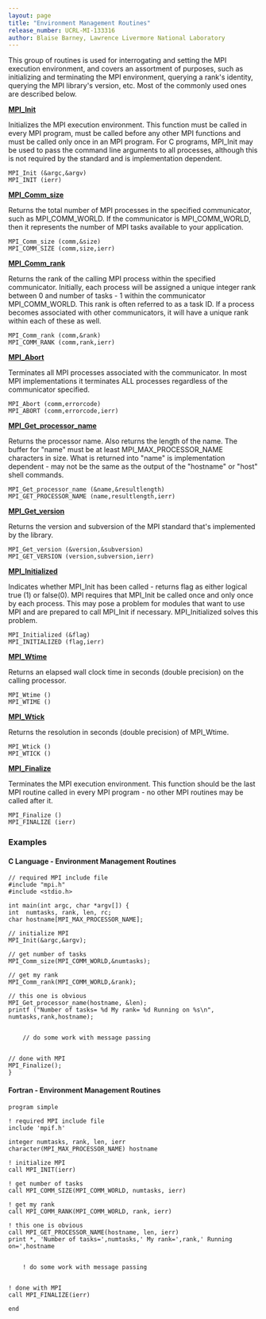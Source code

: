 ```yaml
---
layout: page
title: "Environment Management Routines"
release_number: UCRL-MI-133316
author: Blaise Barney, Lawrence Livermore National Laboratory
---
```


This group of routines is used for interrogating and setting the MPI execution environment, and covers an assortment of purposes, such as initializing and terminating the MPI environment, querying a rank's identity, querying the MPI library's version, etc. Most of the commonly used ones are described below.

[**MPI_Init**](MPI_INIT.txt)

Initializes the MPI execution environment. This function must be called in every MPI program, must be called before any other MPI functions and must be called only once in an MPI program. For C programs, MPI_Init may be used to pass the command line arguments to all processes, although this is not required by the standard and is implementation dependent.

```
MPI_Init (&argc,&argv) 
MPI_INIT (ierr)
```

[**MPI_Comm_size**](MPI_COMM_SIZE.txt)

Returns the total number of MPI processes in the specified communicator, such as MPI_COMM_WORLD. If the communicator is MPI_COMM_WORLD, then it represents the number of MPI tasks available to your application.

```
MPI_Comm_size (comm,&size) 
MPI_COMM_SIZE (comm,size,ierr)
```

[**MPI_Comm_rank**](MPI_COMM_RANK.txt)

Returns the rank of the calling MPI process within the specified communicator. Initially, each process will be assigned a unique integer rank between 0 and number of tasks - 1 within the communicator MPI_COMM_WORLD. This rank is often referred to as a task ID. If a process becomes associated with other communicators, it will have a unique rank within each of these as well.

```
MPI_Comm_rank (comm,&rank) 
MPI_COMM_RANK (comm,rank,ierr)
```

[**MPI_Abort**](MPI_ABORT.txt)

Terminates all MPI processes associated with the communicator. In most MPI implementations it terminates ALL processes regardless of the communicator specified.

```
MPI_Abort (comm,errorcode)
MPI_ABORT (comm,errorcode,ierr)
```

[**MPI_Get_processor_name**](MPI_GET_PROCESSOR_NAME.txt)

Returns the processor name. Also returns the length of the name. The buffer for "name" must be at least MPI_MAX_PROCESSOR_NAME characters in size. What is returned into "name" is implementation dependent - may not be the same as the output of the "hostname" or "host" shell commands.

```
MPI_Get_processor_name (&name,&resultlength)
MPI_GET_PROCESSOR_NAME (name,resultlength,ierr)
```

[**MPI_Get_version**](MPI_GET_VERSION.txt)

Returns the version and subversion of the MPI standard that's implemented by the library.

```
MPI_Get_version (&version,&subversion)
MPI_GET_VERSION (version,subversion,ierr)
```

[**MPI_Initialized**](MPI_INITIALIZED.txt)

Indicates whether MPI_Init has been called - returns flag as either logical true (1) or false(0). MPI requires that MPI_Init be called once and only once by each process. This may pose a problem for modules that want to use MPI and are prepared to call MPI_Init if necessary. MPI_Initialized solves this problem.

```
MPI_Initialized (&flag) 
MPI_INITIALIZED (flag,ierr)
```

[**MPI_Wtime**](MPI_WTIME.txt)

Returns an elapsed wall clock time in seconds (double precision) on the calling processor.

```
MPI_Wtime ()
MPI_WTIME ()
```

[**MPI_Wtick**](MPI_WTICK.txt)

Returns the resolution in seconds (double precision) of MPI_Wtime.

```
MPI_Wtick ()
MPI_WTICK ()
```

[**MPI_Finalize**](MPI_FINALIZE.txt)

Terminates the MPI execution environment. This function should be the last MPI routine called in every MPI program - no other MPI routines may be called after it.

```
MPI_Finalize ()
MPI_FINALIZE (ierr)
```

### Examples

#### C Language - Environment Management Routines

```
// required MPI include file  
#include "mpi.h"
#include <stdio.h>

int main(int argc, char *argv[]) {
int  numtasks, rank, len, rc; 
char hostname[MPI_MAX_PROCESSOR_NAME];

// initialize MPI  
MPI_Init(&argc,&argv);

// get number of tasks 
MPI_Comm_size(MPI_COMM_WORLD,&numtasks);

// get my rank  
MPI_Comm_rank(MPI_COMM_WORLD,&rank);

// this one is obvious  
MPI_Get_processor_name(hostname, &len);
printf ("Number of tasks= %d My rank= %d Running on %s\n", numtasks,rank,hostname);


    // do some work with message passing 


// done with MPI  
MPI_Finalize();
}
```

#### Fortran - Environment Management Routines

```
program simple

! required MPI include file
include 'mpif.h'

integer numtasks, rank, len, ierr  
character(MPI_MAX_PROCESSOR_NAME) hostname

! initialize MPI
call MPI_INIT(ierr)

! get number of tasks
call MPI_COMM_SIZE(MPI_COMM_WORLD, numtasks, ierr)

! get my rank
call MPI_COMM_RANK(MPI_COMM_WORLD, rank, ierr)

! this one is obvious
call MPI_GET_PROCESSOR_NAME(hostname, len, ierr)
print *, 'Number of tasks=',numtasks,' My rank=',rank,' Running on=',hostname


    ! do some work with message passing 


! done with MPI
call MPI_FINALIZE(ierr)

end
```